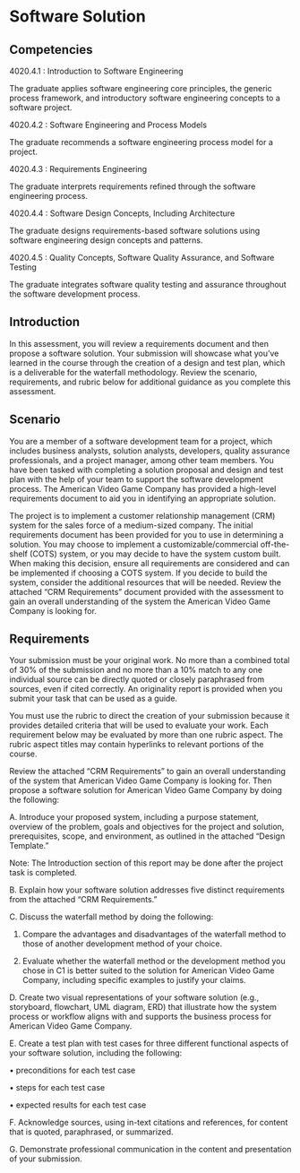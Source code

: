 # Software Solution

## Competencies
4020.4.1 : Introduction to Software Engineering

The graduate applies software engineering core principles, the generic process framework, and introductory software engineering concepts to a software project.

4020.4.2 : Software Engineering and Process Models

The graduate recommends a software engineering process model for a project.

4020.4.3 : Requirements Engineering

The graduate interprets requirements refined through the software engineering process.

4020.4.4 : Software Design Concepts, Including Architecture

The graduate designs requirements-based software solutions using software engineering design concepts and patterns.

4020.4.5 : Quality Concepts, Software Quality Assurance, and Software Testing 

The graduate integrates software quality testing and assurance throughout the software development process.

## Introduction
In this assessment, you will review a requirements document and then propose a software solution. Your submission will showcase what you’ve learned in the course through the creation of a design and test plan, which is a deliverable for the waterfall methodology. Review the scenario, requirements, and rubric below for additional guidance as you complete this assessment.

## Scenario
You are a member of a software development team for a project, which includes business analysts, solution analysts, developers, quality assurance professionals, and a project manager, among other team members. You have been tasked with completing a solution proposal and design and test plan with the help of your team to support the software development process. The American Video Game Company has provided a high-level requirements document to aid you in identifying an appropriate solution.

The project is to implement a customer relationship management (CRM) system for the sales force of a medium-sized company. The initial requirements document has been provided for you to use in determining a solution. You may choose to implement a customizable/commercial off-the-shelf (COTS) system, or you may decide to have the system custom built. When making this decision, ensure all requirements are considered and can be implemented if choosing a COTS system. If you decide to build the system, consider the additional resources that will be needed. Review the attached “CRM Requirements” document provided with the assessment to gain an overall understanding of the system the American Video Game Company is looking for.

## Requirements
Your submission must be your original work. No more than a combined total of 30% of the submission and no more than a 10% match to any one individual source can be directly quoted or closely paraphrased from sources, even if cited correctly. An originality report is provided when you submit your task that can be used as a guide.

You must use the rubric to direct the creation of your submission because it provides detailed criteria that will be used to evaluate your work. Each requirement below may be evaluated by more than one rubric aspect. The rubric aspect titles may contain hyperlinks to relevant portions of the course.

Review the attached “CRM Requirements” to gain an overall understanding of the system that American Video Game Company is looking for. Then propose a software solution for American Video Game Company by doing the following:

A.  Introduce your proposed system, including a purpose statement, overview of the problem, goals and objectives for the project and solution, prerequisites, scope, and environment, as outlined in the attached “Design Template.” 

Note: The Introduction section of this report may be done after the project task is completed.

B.  Explain how your software solution addresses five distinct requirements from the attached “CRM Requirements.” 

C.  Discuss the waterfall method by doing the following:

1.  Compare the advantages and disadvantages of the waterfall method to those of another development method of your choice.

2.  Evaluate whether the waterfall method or the development method you chose in C1 is better suited to the solution for American Video Game Company, including specific examples to justify your claims.

D.  Create two visual representations of your software solution (e.g., storyboard, flowchart, UML diagram, ERD) that illustrate how the system process or workflow aligns with and supports the business process for American Video Game Company. 

E.  Create a test plan with test cases for three different functional aspects of your software solution, including the following:

•   preconditions for each  test case

•   steps for each  test case

•   expected results for each  test case 

F.  Acknowledge sources, using in-text citations and references, for content that is quoted, paraphrased, or summarized. 

G.  Demonstrate professional communication in the content and presentation of your submission.
